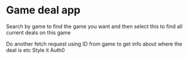# Game deal app

Search by game to find the game you want and then select this to find all current deals on this game

Do another fetch request using ID from game to get info about where the deal is etc
Style it
Auth0
